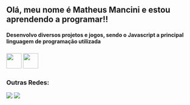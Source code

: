 ## Olá, meu nome é Matheus Mancini e estou aprendendo a programar!!
#### Desenvolvo diversos projetos e jogos, sendo o Javascript a principal linguagem de programação utilizada
### <img loading="lazy" src="https://cdn.jsdelivr.net/gh/devicons/devicon@latest/icons/javascript/javascript-original.svg" width="40" height="40" /> <img src="https://cdn.jsdelivr.net/gh/devicons/devicon@latest/icons/vscode/vscode-original.svg" width="40" height="40"/>    
### Outras Redes:
<a href="https://instagram.com/matheus.manccini" target="_blank"><img loading="lazy" src="https://img.shields.io/badge/-Instagram-%23E4405F?style=for-the-badge&logo=instagram&logoColor=white" target="_blank"></a> <a href = "mailto:contato@matheusfmancini@gmail.com"><img loading="lazy" src="https://img.shields.io/badge/Gmail-D14836?style=for-the-badge&logo=gmail&logoColor=white" target="_blank"></a>
